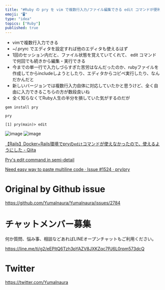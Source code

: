 ```yaml
---
title: "#Ruby の pry を vim で複数行入力/ファイル編集できる edit コマンドが便利すぎる件 ( how to input mul"
emoji: "🖥"
type: "idea"
topics: ["Ruby"]
published: true
---
```


- vimで複数行入力できる
- ~/.pryrc でエディタを設定すれば他のエディタも使えるはず
- 1回のセッション内だと、ファイル状態を覚えていてくれて、 edit コマンドで何回でも続きから編集・実行できる
- 今までの単一行で入力しづらすぎた苦労はなんだったのか、rubyファイルを作成してからincludeしようとしたり、エディタからコピペ実行したり、なんだかんだと
- 新しいバージョンでは複数行入力自体に対応していたかと思うけど、全く自由に入力できるこちらの方が数段良いね
- 全く知らなくてRuby人生の半分を損していた気がするのだが

```
gem install pry
```

```
pry
```

```
[1] pry(main)> edit
```


![image](https://user-images.githubusercontent.com/13635059/69862155-2cfbe700-12dd-11ea-803b-95f6df240986.png)
![image](https://user-images.githubusercontent.com/13635059/69862161-2ec5aa80-12dd-11ea-820a-cd701ec3eaf8.png)



[【Rails】Docker+Rails環境でpryの`edit`コマンドが使えなかったので、使えるようにした - Qiita](https://qiita.com/terufumi1122/items/fd6f361fab908a76fd37#_reference-0acfdf85ebbcbc41f278)

[Pry's edit command in semi-detail](https://kgrz.io/prys-edit-command.html)

[Need easy way to paste multiline code · Issue #1524 · pry/pry](https://github.com/pry/pry/issues/1524)

# Original by Github issue

https://github.com/YumaInaura/YumaInaura/issues/2784








<!-- Update From Qiita API -->

# チャットメンバー募集


何か質問、悩み事、相談などあればLINEオープンチャットもご利用ください。

https://line.me/ti/g2/eEPltQ6Tzh3pYAZV8JXKZqc7PJ6L0rpm573dcQ





# Twitter


https://twitter.com/YumaInaura


<!-- Update From Qiita API -->


